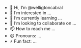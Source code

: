 - 👋 Hi, I’m @welligtoncabral
- 👀 I’m interested in ...
- 🌱 I’m currently learning ...
- 💞️ I’m looking to collaborate on ...
- 📫 How to reach me ...
- 😄 Pronouns: ...
- ⚡ Fun fact: ...

<!---
welligtoncabral/welligtoncabral is a ✨ special ✨ repository because its `README.md` (this file) appears on your GitHub profile.
You can click the Preview link to take a look at your changes.
--->
